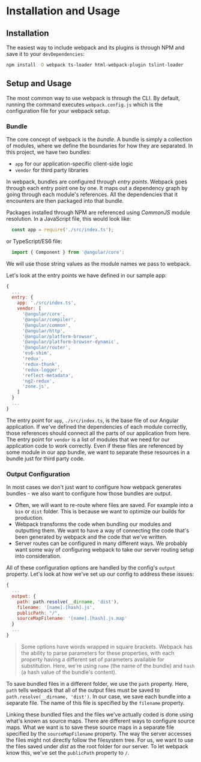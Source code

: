 # Installation and Usage

## Installation

The easiest way to include webpack and its plugins is through NPM and save it to your `devDependencies`:

```bash
npm install -D webpack ts-loader html-webpack-plugin tslint-loader
```

## Setup and Usage

The most common way to use webpack is through the CLI. By default, running the command executes `webpack.config.js` which is the configuration file for your webpack setup.

### Bundle

The core concept of webpack is the _bundle_. A bundle is simply a collection of modules, where we define the boundaries for how they are separated. In this project, we have two bundles:

* `app` for our application-specific client-side logic
* `vendor` for third party libraries

In webpack, bundles are configured through _entry points_. Webpack goes through each entry point one by one. It maps out a dependency graph by going through each module's references. All the dependencies that it encounters are then packaged into that bundle.

Packages installed through NPM are referenced using _CommonJS_ module resolution. In a JavaScript file, this would look like:

```javascript
  const app = require('./src/index.ts');
```

or TypeScript/ES6 file:

```typescript
  import { Component } from '@angular/core';
```

We will use those string values as the module names we pass to webpack.

Let's look at the entry points we have defined in our sample app:

```javascript
{
  ...
  entry: {
    app: './src/index.ts',
    vendor: [
      '@angular/core',
      '@angular/compiler',
      '@angular/common',
      '@angular/http',
      '@angular/platform-browser',
      '@angular/platform-browser-dynamic',
      '@angular/router',
      'es6-shim',
      'redux',
      'redux-thunk',
      'redux-logger',
      'reflect-metadata',
      'ng2-redux',
      'zone.js',
    ]
  }
  ...
}
```

The entry point for `app`, `./src/index.ts`, is the base file of our Angular application. If we've defined the dependencies of each module correctly, those references should connect all the parts of our application from here. The entry point for `vendor` is a list of modules that we need for our application code to work correctly. Even if these files are referenced by some module in our app bundle, we want to separate these resources in a bundle just for third party code.

### Output Configuration

In most cases we don't just want to configure how webpack generates bundles - we also want to configure how those bundles are output.

* Often, we will want to re-route where files are saved. For example into a `bin` or `dist` folder. This is because we want to optimize our builds for production.
* Webpack transforms the code when bundling our modules and outputting them. We want to have a way of connecting the code that's been generated by webpack and the code that we've written.
* Server routes can be configured in many different ways. We probably want some way of configuring webpack to take our server routing setup into consideration.

All of these configuration options are handled by the config's `output` property. Let's look at how we've set up our config to address these issues:

```javascript
{
  ...
  output: {
    path: path.resolve(__dirname, 'dist'),
    filename: '[name].[hash].js',
    publicPath: "/",
    sourceMapFilename: '[name].[hash].js.map'
  }
  ...
}
```

> Some options have words wrapped in square brackets. Webpack has the ability to parse parameters for these properties, with each property having a different set of parameters available for substitution. Here, we're using `name` \(the name of the bundle\) and `hash` \(a hash value of the bundle's content\).

To save bundled files in a different folder, we use the `path` property. Here, `path` tells webpack that all of the output files must be saved to `path.resolve(__dirname, 'dist')`. In our case, we save each bundle into a separate file. The name of this file is specified by the `filename` property.

Linking these bundled files and the files we've actually coded is done using what's known as source maps. There are different ways to configure source maps. What we want is to save these source maps in a separate file specified by the `sourceMapFilename` property. The way the server accesses the files might not directly follow the filesystem tree. For us, we want to use the files saved under _dist_ as the root folder for our server. To let webpack know this, we've set the `publicPath` property to `/`.

